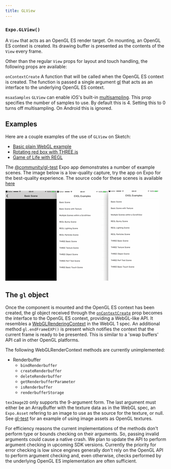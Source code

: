 ```yaml
---
title: GLView
---
```


### `Expo.GLView()`

A `View` that acts as an OpenGL ES render target. On mounting, an OpenGL ES context is created. Its drawing buffer is presented as the contents of the `View` every frame.

Other than the regular `View` props for layout and touch handling, the following props are available:

 `onContextCreate`
A function that will be called when the OpenGL ES context is created. The function is passed a single argument [gl](#gl-object) that acts as an interface to the underlying OpenGL ES context.

 `msaaSamples`
`GLView` can enable iOS's built-in [multisampling](https://www.khronos.org/registry/OpenGL/extensions/APPLE/APPLE_framebuffer_multisample.txt). This prop specifies the number of samples to use. By default this is 4. Setting this to 0 turns off multisampling. On Android this is ignored.

## Examples

Here are a couple examples of the use of `GLView` on Sketch:

-   [Basic plain WebGL example](https://sketch.expo.io/SJaCWirsg)
-   [Rotating red box with THREE.js](https://sketch.expo.io/rkpPMg8ie)
-   [Game of Life with REGL](https://sketch.expo.io/HkjUrfIje)

The [@community/gl-test](https://expo.io/@community/gl-test) Expo app demonstrates a number of example scenes. The image below is a low-quality capture, try the app on Expo for the best-quality experience. The source code for these scenes is available [here](https://github.com/exponent/gl-test/tree/master/Scenes)

![](./gl-test.gif)

## The `gl` object

Once the component is mounted and the OpenGL ES context has been created, the gl object received through the [`onContextCreate`](#expoglviewoncontextcreate "Expo.GLView.onContextCreate") prop becomes the interface to the OpenGL ES context, providing a WebGL-like API. It resembles a [WebGLRenderingContext](https://www.khronos.org/registry/webgl/specs/latest/1.0/#5.14) in the WebGL 1 spec. An additional method `gl.endFrameEXP()` is present which notifies the context that the current frame is ready to be presented. This is similar to a 'swap buffers' API call in other OpenGL platforms.

The following WebGLRenderContext methods are currently unimplemented:

-   Renderbuffer
    -   `bindRenderbuffer`
    -   `createRenderbuffer`
    -   `deleteRenderbuffer`
    -   `getRenderbufferParameter`
    -   `isRenderbuffer`
    -   `renderbufferStorage`

`texImage2D` only supports the 9-argument form. The last argument must either be an ArrayBuffer with the texture data as in the WebGL spec, an `Expo.Asset` refering to an image to use as the source for the texture, or null. See [gl-test](https://github.com/exponent/gl-test/blob/deedfac1b7b6f9c9ce6e42a3b51700cf47da773c/Scenes/BasicTextureScene.js#L85-L88) for an example of using image assets as OpenGL textures.

For efficiency reasons the current implementations of the methods don't perform type or bounds checking on their arguments. So, passing invalid arguments could cause a native crash. We plan to update the API to perform argument checking in upcoming SDK versions. Currently the priority for error checking is low since engines generally don't rely on the OpenGL API to perform argument checking and, even otherwise, checks performed by the underlying OpenGL ES implementation are often sufficient.
